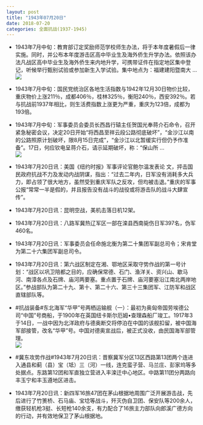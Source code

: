 ```yaml
---
layout: post
title: "1943年07月20日"
date: 2018-07-20
categories: 全面抗战(1937-1945)
---
```


<meta name="referrer" content="no-referrer" />

- 1943年7月中旬：教育部订定奖励师范学校师生办法，将于本年度暑假后一律实施。同时，并公布本年度游击区高中毕业生及海外侨生升学办法。依照该办法凡战区高中毕业生及海外侨生来内地升学，可携带证件在指定地区集中登记，听候举行甄别试验或参加新生入学试验。集中地点为：福建建阳暨南大 ... <br/><img src="https://wx1.sinaimg.cn/large/aca367d8ly1ftgq2g4yoej20c809z74c.jpg" />

- 1943年7月中旬：国民党统治区各地生活指数与1942年12月30日物价比较，重庆物价上涨211％，成都406％，桂林325％，衡阳240％，西安392％。若与抗战前1937年相比，则生活费指数上涨更为严重，重庆为123倍，成都为193倍。 

- 1943年7月中旬：军事委员会委员长西昌行辕主任贺国光奉蒋介石命令，召开紧急秘密会议，决定20日开始“将西昌至祥云段公路彻底破坏”，“金沙江以南的公路照原计划破坏，限8月15日完成”，“金沙江以北暂缓实行但仍予作准备”。17日，何应钦电呈蒋介石，请示延期破坏，称：“保山所 ... <br/><img src="https://wx4.sinaimg.cn/large/aca367d8ly1ftgmlsatwjj20c80bx0sw.jpg" />

- 1943年7月20日讯：美国《纽约时报》军事评论官鲍尔温发表论 文，抨击国民政府抗战不力及发动内战阴谋，指出：“过去二年内，日军没有消耗多大兵力，即占领了很大地方，虽然受到重庆军队之反攻，但均被击退。”重庆的军事公报“常常一半是假的，并且报告没有战斗的战役或将游击队的战斗大肆宣传”。 

- 1943年7月20日讯：昆明空战，美机击落日机12架。 

- 1943年7月20日讯：八路军冀热辽军区一部在滦县西南毙伤日军397名，伪军460名。 

- 1943年7月20日讯：军事委员会任命施北衡为第二十集团军副总司令；宋肯堂为第二十六集团军副总司令。 

- 1943年7月20日讯：第六战区制定在湘、鄂地区采取守势作战的第一号计划：“战区以巩卫陪都之目的，应确保常德、石门、渔洋关、资兴山、歇马河、南漳各点及石牌、庙河两要塞。重点置于石牌、庙河要塞沿江南北两岸地区。”参战部队为第二十九、第十、第二十六、第三十三集团军、江防军和战区直辖部队等。 

- #抗战装备#东北海军“华甲”号两栖运输舰（一）：最初为奥匈帝国劳埃德公司“中国”号商船，于1900年在英国纽卡斯尔厄姆•查理森船厂竣工。1917年3于14日，一战中因为北洋政府与德奥断交将停泊在中国的该舰扣留，被中国海军部接管，改名“华甲”号。中国对德奥宣战后，被正式没收，由民国海军部管理。 <br/><img src="https://wx2.sinaimg.cn/large/aca367d8ly1ftg3ja1m24j20j612hqaz.jpg" />

- #冀东攻势作战#1943年7月20日讯：晋察冀军分区13区西路第13团两个连进入通县和蓟（县）宝（坻）三（河）一线，连克蛮子营、马兰庄、彭家坞等多处据点。东路第12团和军直独立营进入丰滦迁中心地区。中路第11团分两路向丰玉宁和丰玉遵地区进击。 

- 1943年7月20日讯：新四军16旅47团在茅山根据地周围广泛开展游击战，先后进行了竹箦桥、石马庙、宝埝等战斗，歼灭伪自卫团、保安队等200余人，缴获轻机枪3挺、长短枪140余支，有力配合了16旅主力部队向郎溪广德方向的行动，并有效地保卫了茅山根据地。 

